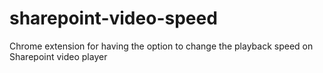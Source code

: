 # sharepoint-video-speed
Chrome extension for having the option to change the playback speed on Sharepoint video player
